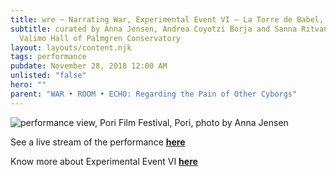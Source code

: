 ```yaml
---
title: wre ~ Narrating War, Experimental Event VI – La Torre de Babel, Pori
subtitle: curated by Anna Jensen, Andrea Coyotzi Borja and Sanna Ritvanen,
  Valimo Hall of Palmgren Conservatory
layout: layouts/content.njk
tags: performance
pubdate: November 28, 2018 12:00 AM
unlisted: "false"
hero: ""
parent: "WAR • ROOM • ECHO: Regarding the Pain of Other Cyborgs"
---
```

![performance view, Pori Film Festival, Pori, photo by Anna Jensen](static/img/1.-ali-akbar-mehta-site-stage-structure-2014_installation-view-©-aliakbarmehta.jpg)

See a live stream of the performance **[here](https://www.facebook.com/aliakbarmehta/videos/10161149738290054/)**

Know more about Experimental Event VI **[here](https://research.aalto.fi/en/publications/the-experimental-event-vi-tower-of-babel)**